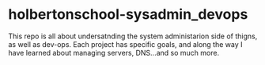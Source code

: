 # holbertonschool-sysadmin_devops
This repo is all about undersatnding the system administarion side of thigns, as well as dev-ops. Each project has specific goals, and along the way I have learned about managing servers, DNS...and so much more.